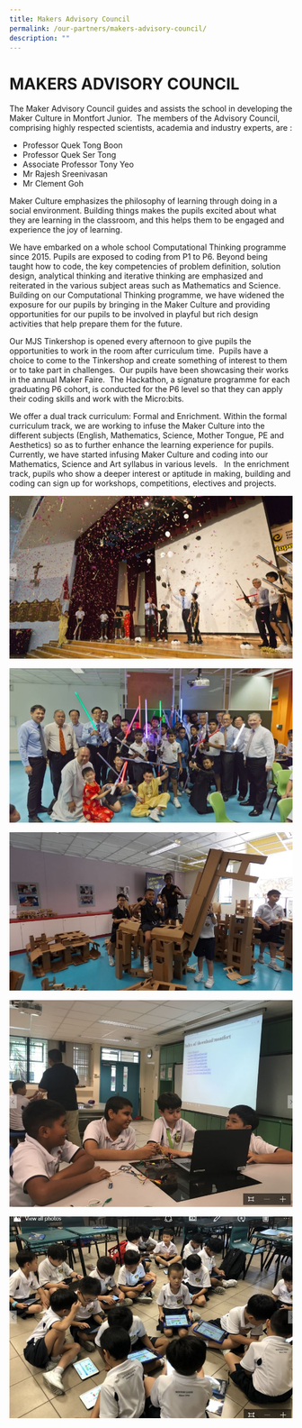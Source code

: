 ```yaml
---
title: Makers Advisory Council
permalink: /our-partners/makers-advisory-council/
description: ""
---
```

# **MAKERS ADVISORY COUNCIL**

The Maker Advisory Council guides and assists the school in developing the Maker Culture in Montfort Junior.  The members of the Advisory Council, comprising highly respected scientists, academia and industry experts, are :  

*   Professor Quek Tong Boon
*   Professor Quek Ser Tong
*   Associate Professor Tony Yeo
*   Mr Rajesh Sreenivasan
*   Mr Clement Goh 

Maker Culture emphasizes the philosophy of learning through doing in a social environment. Building things makes the pupils excited about what they are learning in the classroom, and this helps them to be engaged and experience the joy of learning.     
  
We have embarked on a whole school Computational Thinking programme since 2015. Pupils are exposed to coding from P1 to P6. Beyond being taught how to code, the key competencies of problem definition, solution design, analytical thinking and iterative thinking are emphasized and reiterated in the various subject areas such as Mathematics and Science.  Building on our Computational Thinking programme, we have widened the exposure for our pupils by bringing in the Maker Culture and providing opportunities for our pupils to be involved in playful but rich design activities that help prepare them for the future.    
  
Our MJS Tinkershop is opened every afternoon to give pupils the opportunities to work in the room after curriculum time.  Pupils have a choice to come to the Tinkershop and create something of interest to them or to take part in challenges.  Our pupils have been showcasing their works in the annual Maker Faire.  The Hackathon, a signature programme for each graduating P6 cohort, is conducted for the P6 level so that they can apply their coding skills and work with the Micro:bits.  
  
We offer a dual track curriculum: Formal and Enrichment. Within the formal curriculum track, we are working to infuse the Maker Culture into the different subjects (English, Mathematics, Science, Mother Tongue, PE and Aesthetics) so as to further enhance the learning experience for pupils. Currently, we have started infusing Maker Culture and coding into our Mathematics, Science and Art syllabus in various levels.   In the enrichment track, pupils who show a deeper interest or aptitude in making, building and coding can sign up for workshops, competitions, electives and projects.


![](/images/Maker%201.jpg)

![](/images/Maker%202.jpg)

![](/images/Maker%203.jpg)

![](/images/Maker%204.jpg)

![](/images/Maker%205.jpg)